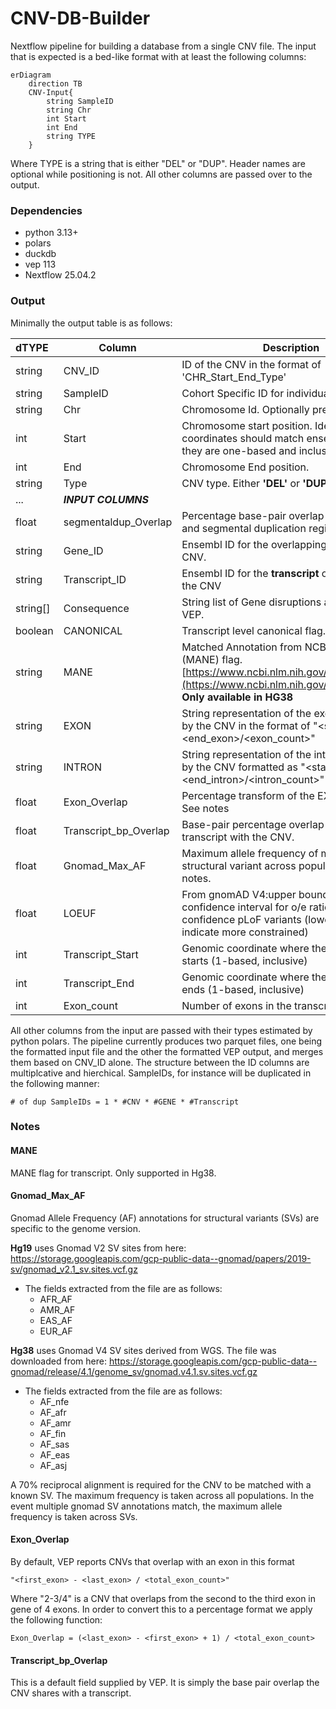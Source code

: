 # CNV-DB-Builder

Nextflow pipeline for building a database from a single CNV file. The input that is expected is a bed-like format with at least the following columns:

```mermaid 
erDiagram
    direction TB
    CNV-Input{
        string SampleID
        string Chr
        int Start
        int End 
        string TYPE
    }
```

Where TYPE is a string that is either "DEL" or "DUP". Header names are optional while positioning is not. All other columns are passed over to the output.

### Dependencies 
 - python 3.13+
 - polars 
 - duckdb 
 - vep 113
 - Nextflow 25.04.2 


### Output
Minimally the output table is as follows:

| __dTYPE__ | __Column__ | __Description__                                    | 
|:--------- | -----------| -------------------------------------------------- |
|string     | CNV_ID             | ID of the CNV in the format of 'CHR_Start_End_Type'|
|string     | SampleID           | Cohort Specific ID for individual samples          |
|string     | Chr                | Chromosome Id. Optionally prefixed with 'Chr'      |
|int        | Start              | Chromosome start position. Ideally coordinates should match ensembl in that they are one-based and inclusive.|
|int        | End                | Chromosome End position.
|string     | Type               | CNV type. Either __'DEL'__ or __'DUP'__                    | 
|...| *__INPUT COLUMNS__* |                           |
|float      | segmentaldup_Overlap | Percentage base-pair overlap between CNV and segmental duplication regions. |
|string     | Gene_ID             | Ensembl ID for the overlapping gene with the CNV. |
|string     | Transcript_ID       | Ensembl ID for the __transcript__ overlapping with the CNV |
|string[]   | Consequence         | String list of Gene disruptions annotated by VEP.   | 
|boolean    | CANONICAL           | Transcript level canonical flag.                 |
|string     | MANE                | Matched Annotation from NCBI and EMBL-EBI (MANE) flag. [https://www.ncbi.nlm.nih.gov/refseq/MANE/](https://www.ncbi.nlm.nih.gov/refseq/MANE/). __Only available in HG38__ |
|string     | EXON                | String representation of the exons impacted by the CNV in the format of "<start_exon>-<end_exon>/<exon_count>" | 
|string     | INTRON              | String representation of the introns impacted by the CNV formatted as "<start_intron>-<end_intron>/<intron_count>" |
|float      | Exon_Overlap        | Percentage transform of the EXON column. See notes |
|float      | Transcript_bp_Overlap | Base-pair percentage overlap of the transcript with the CNV. |
|float      | Gnomad_Max_AF         | Maximum allele frequency of matching structural variant across populations. See notes. |  
|float 	    | LOEUF		    | From gnomAD V4:upper bound of 90% confidence interval for o/e ratio for high confidence pLoF variants (lower values indicate more constrained)|	
| int       | Transcript_Start       | Genomic coordinate where the **transcript** starts (1-based, inclusive)                                   |	
| int       | Transcript_End         | Genomic coordinate where the **transcript** ends (1-based, inclusive)                                     |	
| int       | Exon_count             | Number of exons in the transcript                                                                         |	


All other columns from the input are passed with their types estimated by python polars. 
The pipeline currently produces two parquet files, one being the formatted input file and the other the formatted VEP output,  and merges them based on CNV_ID alone. The structure between the ID columns are multiplcative and hierchical. SampleIDs, for instance will be duplicated in the following manner: 

```
# of dup SampleIDs = 1 * #CNV * #GENE * #Transcript
```   


### Notes
#### MANE 
MANE flag for transcript. Only supported in Hg38.
#### Gnomad_Max_AF 

Gnomad Allele Frequency (AF) annotations  for structural variants (SVs) are specific to the genome version.

__Hg19__ uses Gnomad V2 SV sites from here:
 https://storage.googleapis.com/gcp-public-data--gnomad/papers/2019-sv/gnomad_v2.1_sv.sites.vcf.gz
    
- The fields extracted from the file are as follows:
    - AFR_AF
    - AMR_AF
    - EAS_AF
    - EUR_AF 

 __Hg38__ uses Gnomad V4 SV sites derived from WGS. The file was downloaded from here: https://storage.googleapis.com/gcp-public-data--gnomad/release/4.1/genome_sv/gnomad.v4.1.sv.sites.vcf.gz
 
 - The fields extracted from the file are as follows:
    - AF_nfe
    - AF_afr
    - AF_amr
    - AF_fin
    - AF_sas
    - AF_eas
    - AF_asj


A 70% reciprocal alignment is required for the CNV to be matched with a known SV. The maximum frequency is taken across all populations. In the event multiple gnomad SV annotations match, the maximum allele frequency is taken across SVs.

#### Exon_Overlap

By default, VEP reports CNVs that overlap with an exon in this format

    "<first_exon> - <last_exon> / <total_exon_count>"



Where "2-3/4" is a CNV that overlaps from the second to the third exon in gene of 4 exons. In order to convert this to a percentage format we apply the following function:

    Exon_Overlap = (<last_exon> - <first_exon> + 1) / <total_exon_count>

#### Transcript_bp_Overlap

This is a default field supplied by VEP. It is simply the base pair overlap the CNV shares with a transcript.
